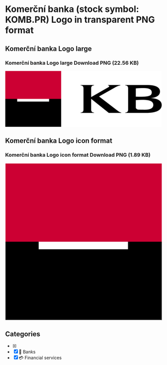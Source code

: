 # Komerční banka (stock symbol: KOMB.PR) Logo in transparent PNG format

## Komerční banka Logo large

### Komerční banka Logo large Download PNG (22.56 KB)

![Komerční banka Logo large Download PNG (22.56 KB)](/img/orig/KOMB.PR_BIG-890a9268.png)

## Komerční banka Logo icon format

### Komerční banka Logo icon format Download PNG (1.89 KB)

![Komerční banka Logo icon format Download PNG (1.89 KB)](/img/orig/KOMB.PR-0bcff70c.png)



## Categories
- [x] 
- [x] 🏦 Banks
- [x] 💳 Financial services
